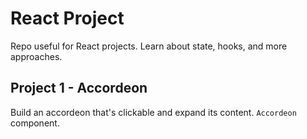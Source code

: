 # React Project

Repo useful for React projects. Learn about state, hooks, and more approaches.

## Project 1 - Accordeon

Build an accordeon that's clickable and expand its content. `Accordeon` component.
